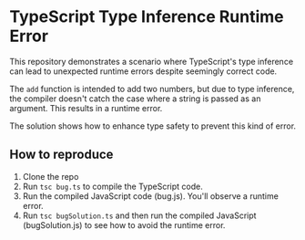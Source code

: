 # TypeScript Type Inference Runtime Error

This repository demonstrates a scenario where TypeScript's type inference can lead to unexpected runtime errors despite seemingly correct code.

The `add` function is intended to add two numbers, but due to type inference, the compiler doesn't catch the case where a string is passed as an argument. This results in a runtime error.

The solution shows how to enhance type safety to prevent this kind of error.

## How to reproduce

1. Clone the repo
2. Run `tsc bug.ts` to compile the TypeScript code.
3. Run the compiled JavaScript code (bug.js). You'll observe a runtime error.
4. Run `tsc bugSolution.ts` and then run the compiled JavaScript (bugSolution.js) to see how to avoid the runtime error. 